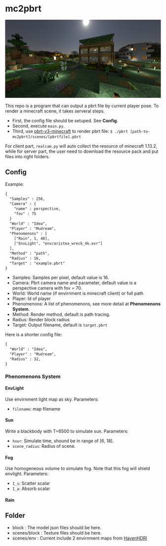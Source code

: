 # mc2pbrt

![](pbrt.png)

This repo is a program that can output a pbrt file by current player pose.
To render a minecraft scene, it takes serveral steps.

* First, the config file should be setuped. See **Config**.
* Second, execute `main.py`.
* Third, use [pbrt-v3-minecraft](https://github.com/PbrtCraft/pbrt-v3-minecraft) to render pbrt file:
    `$ ./pbrt [path-to-mc2pbrt]/scenes/[pbrtfile].pbrt`

For client part, `realcam.py` will auto collect the resource of minecraft 1.13.2,
while for server part, the user need to download the resource pack and put files into right folders.

## Config

Example:

```
{
  "Samples" : 256,
  "Camera" : {
    "name" : perspective,
    "fov" : 75
  }
  "World" : "Idea",
  "Player" : "Mudream",
  "Phenomenons" : [
    ["Rain", 1, 48],
    ["EnvLight", "env/aristea_wreck_4k.exr"]
  ],
  "Method" : "path",
  "Radius" : 16,
  "Target" : "example.pbrt"
}
```

* Samples: Samples per pixel, default value is 16.
* Camera: Pbrt camera name and parameter, default value is a perspective camera with fov = 70.
* World: World name (if envirnment is minecraft client) or full path
* Player: Id of player
* Phenomenons: A list of phenomenons, see more detail at **Phenomenons System**.
* Method: Render method, default is path tracing.
* Radius: Render block radius
* Target: Output filename, default is `target.pbrt`

Here is a shorter config file:

```
{
  "World" : "Idea",
  "Player" : "Mudream",
  "Radius" : 32,
}
```

### Phenomenons System

#### EnvLight

Use envirnment light map as sky. Parameters:

* `filename`: map filename

#### Sun

Write a blackbody with T=6500 to simulate sun. Parameters:

* `hour`: Simulate time, shound be in range of [6, 18]. 
* `scene_radius`: Radius of scene.

#### Fog

Use homogeneous volume to simulate fog.
Note that this fog will shield envlight.
Parameters:

* `I_s`: Scatter scalar
* `I_a`: Absorb scalar 

#### Rain

## Folder

* block : The model json files should be here.
* scenes/block : Texture files should be here.
* scenes/env   : Current include 2 envirnment maps from [HavenHDRI](https://hdrihaven.com/hdris/)
